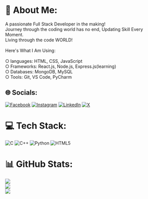 # 💫 About Me:
A passionate Full Stack Developer in the making!<br>Journey through the coding world has no end, Updating Skill Every Moment.<br>Living through the code WORLD!<br><br>Here's What I Am Using:<br> <br>○ languages: HTML, CSS, JavaScript<br>○ Frameworks: React.js, Node.js, Express.js(learning)<br>○ Databases: MongoDB, MySQL<br>○ Tools: Git, VS Code, PyCharm<br>


## 🌐 Socials:
[![Facebook](https://img.shields.io/badge/Facebook-%231877F2.svg?logo=Facebook&logoColor=white)](https://facebook.com/karthikunnikrishnanpage) [![Instagram](https://img.shields.io/badge/Instagram-%23E4405F.svg?logo=Instagram&logoColor=white)](https://instagram.com/karthik_unnikrishnan) [![LinkedIn](https://img.shields.io/badge/LinkedIn-%230077B5.svg?logo=linkedin&logoColor=white)](https://linkedin.com/in/karthik-unnikrishnan-29867720b) [![X](https://img.shields.io/badge/X-black.svg?logo=X&logoColor=white)](https://x.com/Karthik_Film) 

# 💻 Tech Stack:
![C](https://img.shields.io/badge/c-%2300599C.svg?style=for-the-badge&logo=c&logoColor=white) ![C++](https://img.shields.io/badge/c++-%2300599C.svg?style=for-the-badge&logo=c%2B%2B&logoColor=white) ![Python](https://img.shields.io/badge/python-3670A0?style=for-the-badge&logo=python&logoColor=ffdd54) ![HTML5](https://img.shields.io/badge/html5-%23E34F26.svg?style=for-the-badge&logo=html5&logoColor=white)
# 📊 GitHub Stats:
![](https://github-readme-stats.vercel.app/api?username=karthikunnikrishnan&theme=city_light&hide_border=true&include_all_commits=false&count_private=false)<br/>
![](https://github-readme-streak-stats.herokuapp.com/?user=karthikunnikrishnan&theme=city_light&hide_border=true)<br/>
![](https://github-readme-stats.vercel.app/api/top-langs/?username=karthikunnikrishnan&theme=city_light&hide_border=true&include_all_commits=false&count_private=false&layout=compact)

<!-- Proudly created with GPRM ( https://gprm.itsvg.in ) -->
